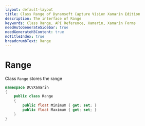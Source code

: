 ```yaml
---
layout: default-layout
title: Class Range of Dynamsoft Capture Vision Xamarin Edition
description: The interface of Range
keywords: Class Range, API Reference, Xamarin, Xamarin Forms
needAutoGenerateSidebar: true
needGenerateH3Content: true
noTitleIndex: true
breadcrumbText: Range
---
```


# Range

Class `Range` stores the range

```c#
namespace DCVXamarin
{
    public class Range
    {
        public float Minimum { get; set; }
        public float Maximum { get; set; }
    }
}
```
